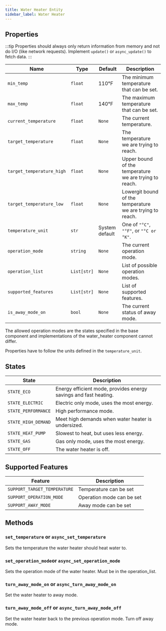 ```yaml
---
title: Water Heater Entity
sidebar_label: Water Heater
---
```


## Properties

:::tip
Properties should always only return information from memory and not do I/O (like network requests). Implement `update()` or `async_update()` to fetch data.
:::

| Name                  | Type        | Default   | Description
| --------------------- | ----------- | --------- | -----------
| `min_temp`            | `float`     | 110°F     | The minimum temperature that can be set.
| `max_temp`            | `float`     | 140°F     | The maximum temperature that can be set.
| `current_temperature` | `float`     | `None`    | The current temperature.
| `target_temperature`  | `float`     | `None`    | The temperature we are trying to reach.
| `target_temperature_high` | `float` | `None`    | Upper bound of the temperature we are trying to reach.
| `target_temperature_low` | `float`  | `None`    | Lowergit  bound of the temperature we are trying to reach.
| `temperature_unit`    | `str`       | System default | One of `"°C"`, `"°F"`, or `"°C or °K"`.
| `operation_mode`      | `string`    | `None`    | The current operation mode.
| `operation_list`      | `List[str]` | `None`    | List of possible operation modes.
| `supported_features`  | `List[str]` | `None`    | List of supported features.
| `is_away_mode_on`     | `bool`      | `None`    | The current status of away mode.

The allowed operation modes are the states specified in the base component and implementations of the water_heater component cannot differ.

Properties have to follow the units defined in the `temperature_unit`.

## States

| State | Description
| ----- | -----------
| `STATE_ECO` | Energy efficient mode, provides energy savings and fast heating.
| `STATE_ELECTRIC` | Electric only mode, uses the most energy.
| `STATE_PERFORMANCE` | High performance mode.
| `STATE_HIGH_DEMAND` | Meet high demands when water heater is undersized.
| `STATE_HEAT_PUMP` | Slowest to heat, but uses less energy.
| `STATE_GAS` | Gas only mode, uses the most energy.
| `STATE_OFF` | The water heater is off.

## Supported Features

| Feature                      | Description
| ---------------------------- | -----------
| `SUPPORT_TARGET_TEMPERATURE` | Temperature can be set
| `SUPPORT_OPERATION_MODE`     | Operation mode can be set
| `SUPPORT_AWAY_MODE`          | Away mode can be set

## Methods

### `set_temperature` or `async_set_temperature`

Sets the temperature the water heater should heat water to.

### `set_operation_mode`or `async_set_operation_mode`

Sets the operation mode of the water heater. Must be in the operation_list.

### `turn_away_mode_on` or `async_turn_away_mode_on`

Set the water heater to away mode.

### `turn_away_mode_off` or `async_turn_away_mode_off`

Set the water heater back to the previous operation mode. Turn off away mode.
